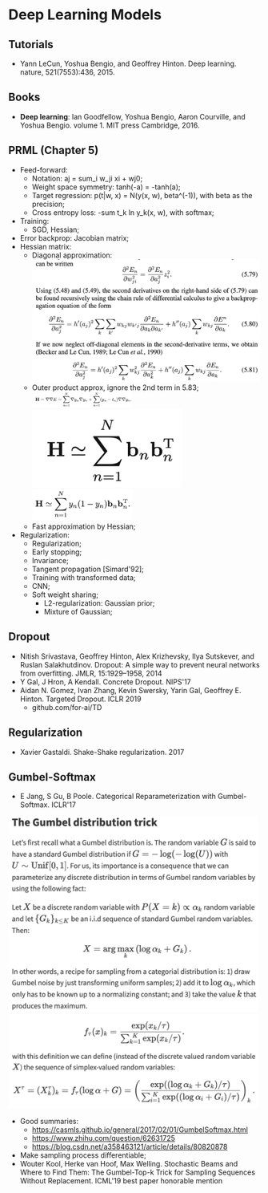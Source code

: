 # Deep Learning Models

## Tutorials
- Yann LeCun, Yoshua Bengio, and Geoffrey Hinton. Deep learning. nature, 521(7553):436, 2015.

## Books
- **Deep learning**: Ian Goodfellow, Yoshua Bengio, Aaron Courville, and Yoshua Bengio. volume 1. MIT press Cambridge, 2016.

## PRML (Chapter 5)
- Feed-forward:
	- Notation: aj = sum_i w_ji xi + wj0;
	- Weight space symmetry: tanh(-a) = -tanh(a);
	- Target regression: p(t|w, x) = N(y(x, w), beta^(-1)), with beta as the precision;
	- Cross entropy loss: -sum t_k ln y_k(x, w), with softmax;
- Training:
	- SGD, Hessian;
- Error backprop: Jacobian matrix;
- Hessian matrix:
	- Diagonal approximation:
		<img src="/DL/images/hessian-approx.png" alt="drawing" width="500"/>
	- Outer product approx, ignore the 2nd term in 5.83;
		<img src="/DL/images/hessian-1.png" alt="drawing" width="200"/>
		<img src="/DL/images/hessian-2.png" alt="drawing" width="300"/>
		<img src="/DL/images/hessian-3.png" alt="drawing" width="200"/>
	- Fast approximation by Hessian;
- Regularization:
	- Regularization;
	- Early stopping;
	- Invariance;
	- Tangent propagation [Simard'92];
	- Training with transformed data;
	- CNN;
	- Soft weight sharing;
		- L2-regularization: Gaussian prior;
		- Mixture of Gaussian;

## Dropout
- Nitish Srivastava, Geoffrey Hinton, Alex Krizhevsky, Ilya Sutskever, and Ruslan Salakhutdinov. Dropout: A simple way to prevent neural networks from overfitting. JMLR, 15:1929–1958, 2014
- Y Gal, J Hron, A Kendall. Concrete Dropout. NIPS'17
- Aidan N. Gomez, Ivan Zhang, Kevin Swersky, Yarin Gal, Geoffrey E. Hinton. Targeted Dropout. ICLR 2019
	- github.com/for-ai/TD

## Regularization
- Xavier Gastaldi. Shake-Shake regularization. 2017

## Gumbel-Softmax
- E Jang, S Gu, B Poole. Categorical Reparameterization with Gumbel-Softmax. ICLR'17
<img src="/DL/images/gumbel-softmax.png" alt="drawing" width="500"/>
<img src="/DL/images/gumbel-softmax2.png" alt="drawing" width="500"/>

- Good summaries:
	- https://casmls.github.io/general/2017/02/01/GumbelSoftmax.html
	- https://www.zhihu.com/question/62631725
	- https://blog.csdn.net/a358463121/article/details/80820878
- Make sampling process differentiable;
- Wouter Kool, Herke van Hoof, Max Welling. Stochastic Beams and Where to Find Them: The Gumbel-Top-k Trick for Sampling Sequences Without Replacement. ICML'19 best paper honorable mention

